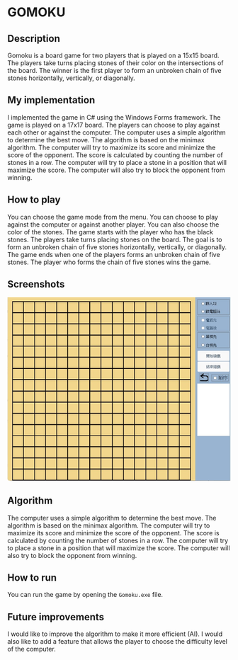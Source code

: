 # GOMOKU

## Description

Gomoku is a board game for two players that is played on a 15x15 board. The players take turns placing stones of their color on the intersections of the board. The winner is the first player to form an unbroken chain of five stones horizontally, vertically, or diagonally.

## My implementation

I implemented the game in C# using the Windows Forms framework. The game is played on a 17x17 board. The players can choose to play against each other or against the computer. The computer uses a simple algorithm to determine the best move. The algorithm is based on the minimax algorithm. The computer will try to maximize its score and minimize the score of the opponent. The score is calculated by counting the number of stones in a row. The computer will try to place a stone in a position that will maximize the score. The computer will also try to block the opponent from winning.

## How to play

You can choose the game mode from the menu. You can choose to play against the computer or against another player. You can also choose the color of the stones. The game starts with the player who has the black stones. The players take turns placing stones on the board. The goal is to form an unbroken chain of five stones horizontally, vertically, or diagonally. The game ends when one of the players forms an unbroken chain of five stones. The player who forms the chain of five stones wins the game.

## Screenshots

![Screenshot 1](Screen%20shot.jpg)

## Algorithm

The computer uses a simple algorithm to determine the best move. The algorithm is based on the minimax algorithm. The computer will try to maximize its score and minimize the score of the opponent. The score is calculated by counting the number of stones in a row. The computer will try to place a stone in a position that will maximize the score. The computer will also try to block the opponent from winning.

## How to run

You can run the game by opening the `Gomoku.exe` file.

## Future improvements

I would like to improve the algorithm to make it more efficient (AI). I would also like to add a feature that allows the player to choose the difficulty level of the computer.

